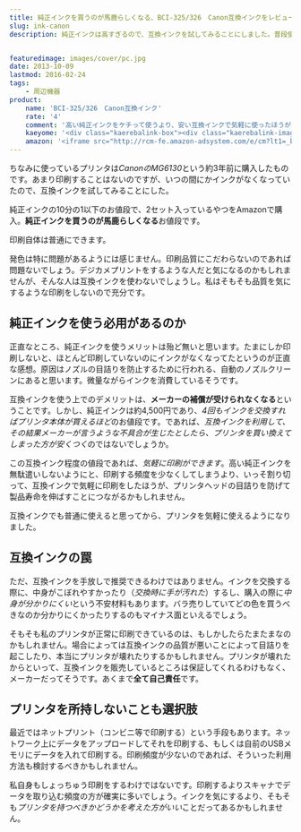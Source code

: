 ```yaml
---
title: 純正インクを買うのが馬鹿らしくなる、BCI-325/326　Canon互換インクをレビュー
slug: ink-canon
description: 純正インクは高すぎるので、互換インクを試してみることにしました。普段使いには問題ない品質だと思います。純正インクで無駄遣いしないように気を使って節約するより、互換インクで気軽に印刷した方がプリンタにとってもいいのかもしれないなと思いました。


featuredimage: images/cover/pc.jpg
date: 2013-10-09
lastmod: 2016-02-24
tags: 
    - 周辺機器
product:
    name: 'BCI-325/326　Canon互換インク'
    rate: '4'
    comment: '高い純正インクをケチって使うより、安い互換インクで気軽に使ったほうがいい気がする。'
    kaeyome: '<div class="kaerebalink-box"><div class="kaerebalink-image"><a href="http://www.amazon.co.jp/exec/obidos/ASIN/B0083PXCGS/illusionspace-22/ref=nosim/" rel="nofollow" target="_blank"><img src="http://ecx.images-amazon.com/images/I/51vHebBUt6L._SL160_.jpg" style="border: none;" /></a></div><div class="kaerebalink-info"><div class="kaerebalink-name"><a href="http://www.amazon.co.jp/exec/obidos/ASIN/B0083PXCGS/illusionspace-22/ref=nosim/" rel="nofollow" target="_blank">【BCI-325/326canon互換インク】6色セット×2パック</a><div class="kaerebalink-powered-date">posted with <a href="http://kaereba.com" rel="nofollow" target="_blank">カエレバ</a></div></div><div class="kaerebalink-detail"> ノーブランド     </div><div class="kaerebalink-link1"><div class="shoplinkamazon"><a href="http://www.amazon.co.jp/gp/search?keywords=BCI-325%2F326%81%40canon%81%40%8C%DD%8A%B7%83C%83%93%83N%81%406%90F%83Z%83b%83g%81%7E2%83p%83b%83N&__mk_ja_JP=%83J%83%5E%83J%83i&tag=illusionspace-22" rel="nofollow" target="_blank" title="アマゾン" >Amazonで購入</a></div><div class="shoplinkrakuten"><a href="http://hb.afl.rakuten.co.jp/hgc/0e95387f.f2aef20d.0e953880.25e412bd/?pc=http%3A%2F%2Fsearch.rakuten.co.jp%2Fsearch%2Fmall%2FBCI-325%252F326%25E3%2580%2580canon%25E3%2580%2580%25E4%25BA%2592%25E6%258F%259B%25E3%2582%25A4%25E3%2583%25B3%25E3%2582%25AF%25E3%2580%25806%25E8%2589%25B2%25E3%2582%25BB%25E3%2583%2583%25E3%2583%2588%25C3%25972%25E3%2583%2591%25E3%2583%2583%25E3%2582%25AF%2F-%2Ff.1-p.1-s.1-sf.0-st.A-v.2%3Fx%3D0%26scid%3Daf_ich_link_urltxt%26m%3Dhttp%3A%2F%2Fm.rakuten.co.jp%2F" rel="nofollow" target="_blank" title="楽天市場" >楽天市場で購入</a></div></div></div><div class="booklink-footer" style="clear: left"></div></div>'
    amazon: '<iframe src="http://rcm-fe.amazon-adsystem.com/e/cm?lt1=_blank&bc1=000000&IS2=1&bg1=FFFFFF&fc1=000000&lc1=0000FF&t=illusionspace-22&o=9&p=8&l=as4&m=amazon&f=ifr&ref=ss_til&asins=B0083PXCGS" style="width:120px;height:240px;" scrolling="no" marginwidth="0" marginheight="0" frameborder="0"></iframe>'
---
```


ちなみに使っているプリンタは<em>CanonのMG6130</em>という約3年前に購入したものです。あまり印刷することはないのですが、いつの間にかインクがなくなっていたので、互換インクを試してみることにした。

純正インクの10分の1以下のお値段で、2セット入っているやつをAmazonで購入。<strong>純正インクを買うのが馬鹿らしくなる</strong>お値段です。

印刷自体は普通にできます。

発色は特に問題があるようには感じません。印刷品質にこだわらないのであれば問題ないでしょう。デジカメプリントをするような人だと気になるのかもしれませんが、そんな人は互換インクを使わないでしょうし。私はそもそも品質を気にするような印刷をしないので充分です。


## 純正インクを使う必用があるのか


正直なところ、純正インクを使うメリットは殆ど無いと思います。たまにしか印刷しないと、ほとんど印刷していないのにインクがなくなってたというのが正直な感想。原因はノズルの目詰りを防止するために行われる、自動のノズルクリーンにあると思います。微量ながらインクを消費しているそうです。

互換インクを使う上でのデメリットは、<strong>メーカーの補償が受けられなくなる</strong>ということです。しかし、純正インクは約4,500円であり、<em>4回もインクを交換すればプリンタ本体が買えるほど</em>のお値段です。であれば、<em>互換インクを利用して、その結果メーカーが言うような不具合が生じたとしたら、プリンタを買い換えてしまった方が安くつく</em>のではないでしょうか。

この互換インク程度の値段であれば、<em>気軽に印刷ができます</em>。高い純正インクを無駄遣いしないようにと、印刷する頻度を少なくしてしまうより、いっそ割り切って、互換インクで気軽に印刷をしたほうが、プリンタヘッドの目詰りを防げて製品寿命を伸ばすことにつながるかもしれません。

互換インクでも普通に使えると思ってから、プリンタを気軽に使えるようになりました。


## 互換インクの罠


ただ、互換インクを手放しで推奨できるわけではありません。インクを交換する際に、中身がこぼれやすかったり（<em>交換時に手が汚れた</em>）するし、購入の際に<em>中身が分かりにくい</em>という不安材料もあります。バラ売りしていてどの色を買うべきなのか分かりにくかったりするのもマイナス面といえるでしょう。

そもそも私のプリンタが正常に印刷できているのは、もしかしたらたまたまなのかもしれません。場合によっては互換インクの品質が悪いことによって目詰りを起こしたり、本当にプリンタが壊れたりするかもしれません。プリンタが壊れたからといって、互換インクを販売しているところは保証してくれるわけもなく、メーカーだってそうです。あくまで<strong>全て自己責任</strong>です。


## プリンタを所持しないことも選択肢


最近ではネットプリント（コンビニ等で印刷する）という手段もあります。ネットワーク上にデータをアップロードしてそれを印刷する、もしくは自前のUSBメモリにデータを入れて印刷する。印刷頻度が少ないのであれば、そういった利用方法も検討するべきかもしれません。

私自身もしょっちゅう印刷をするわけではないです。印刷するよりスキャナでデータを取り込む頻度の方が確実に多いでしょう。インクを気にするより、そもそも<em>プリンタを持つべきかどうかを考えた方がいい</em>ことだってあるかもしれません。


  